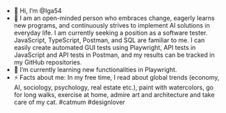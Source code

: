 - 👋 Hi, I’m @Iga54
- 👀 I am an open-minded person who embraces change, eagerly learns new programs, and continuously strives to implement AI solutions in everyday life. I am currently seeking a position as a software tester. JavaScript, TypeScript, Postman, and SQL are familiar to me. I can easily create automated GUI tests using Playwright, API tests in JavaScript and API tests in Postman, and my results can be tracked in my GitHub repositories.
- 🌱 I’m currently learning new functionalities in Playwright.
- ⚡ Facts about me: In my free time, I read about global trends (economy, AI, sociology, psychology, real estate etc.), paint with watercolors, go for long walks, exercise at home, admire art and architecture and take care of my cat.
#catmum #designlover
